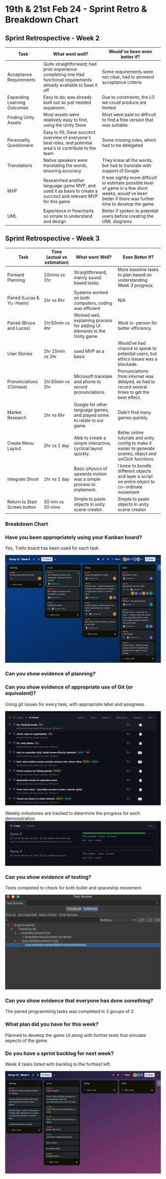 # 19th & 21st Feb 24 - Sprint Retro & Breakdown Chart

## Sprint Retrospective - Week 2

| Task                        | What went well?                                                                                                         | Would've been even better if?                                                                                                                              |
| --------------------------- | ----------------------------------------------------------------------------------------------------------------------- | ---------------------------------------------------------------------------------------------------------------------------------------------------------- |
| Acceptance Requirements     | Quite straightforward; had prior experience completing one Had functional requirements already available to base it off | Some requirements were not clear, had to ammend acceptance criteria                                                                                        |
| Expanding Learning Outcomes | Easy to do; was already built out so just needed expansion.                                                             | Due to constraints, the LO we could produce are limited                                                                                                    |
| Finding Unity Assets        | Most assets were relatively easy to find, using the Unity Store                                                         | Most were paid so difficult to find a free version that was suitable                                                                                       |
| Personality Questionaire    | Easy to fill; Gave succinct overview of everyone's best roles, and potential area's to contribute to the team           | Some missing roles, which had to be delegated                                                                                                              |
| Translations                | Native speakers were translating the words, ensuring accuracy                                                           | They knew all the words, but had to translate with support of Google                                                                                       |
| MVP                         | Researched another language game MVP, and used it as basis to create a succinct and relevant MVP for this game          | It was sightly more difficult to estimate possible level of game in a few short weeks, would've been better if there was further time to develop the game. |
| UML                         | Experience in flowcharts so simple to understand and design                                                             | Better if spoken to potential users before creating the UML diagrams                                                                                       |

## Sprint Retrospective - Week 3

| Task                          | Time (actual vs estimation) | What went Well?                                                          | Even Better If?                                                                                              |
| ----------------------------- | --------------------------- | ------------------------------------------------------------------------ | ------------------------------------------------------------------------------------------------------------ |
| Forward Planning              | 10mins vs 1hr               | Straightforward, mainly sound based tasks.                               | More baseline tasks to plan based on understanding Week 3 progress.                                          |
| Paired (Lucas & Yu-Hsein)     | 1hr vs 6hr                  | Systems worked on both computers, coding was efficient                   | N/A                                                                                                          |
| Paired (Bruce and Lucas)      | 1hr30min vs 4hr             | Worked well, explaining process for adding UI elements to the Unity game | Work in-person for better efficiency.                                                                        |
| User Stories                  | 1hr 15min vs 2hr            | used MVP as a basis                                                      | Would’ve had chance to speak to potential users, but ethics issues was a blockade.                           |
| Prononciations (Chinese)      | 1hr30min vs 2hr             | Microsoft translate and phone to record pronunciations.                  | Pronunciations from internet was delayed, so had to record several times to get the best effect.             |
| Market Research               | 1hr vs 6hr                  | Google for other language games, and played some to relate to our game   | Didn’t find many games quickly.                                                                              |
| Create Menu Layout            | 2hr vs 1 day                | Able to create a simple interactive, cyclical layout quickly.            | Better online tutorials and unity config to make it easier to generate scenes, object and onClick functions. |
| Integrate Shoot               | 1hr vs 1 day                | Basic physics of upwards motion was a simple process to implement.       | I knew to bundle different objects and layer a script on entire object to co-ordinate movement               |
| Return to Start Screen button | 30 min vs 30 mins           | Simple to paste objects in unity scene creator.                          | Simple to paste objects in unity scene creator                                                               |

### <b>Breakdown Chart</b> <br>

### <b>Have you been appropriately using your Kanban board?</b> <br>

Yes, Trello board has been used for each task.

![alt text](image-1.png)

### <b>Can you show evidence of planning?</b> <br>

### <b>Can you show evidence of appropriate use of Git (or equivalent)?</b> <br>

Using git issues for every task, with appropriate label and assignees.

![alt text](image-3.png)

Weekly milestones are tracked to determine the progress for each demonstration.
![alt text](image-4.png)

### <b>Can you show evidence of testing?</b> <br>

Tests completed to check for both bullet and spaceship movement.

![alt text](image-5.png)

### <b>Can you show evidence that everyone has done something?</b> <br>

The paired programming tasks was completed in 3 groups of 2.

### <b>What plan did you have for this week?</b> <br>

Planned to develop the game UI along with further tests that simulate aspects of the game.

### <b>Do you have a sprint backlog for next week?</b> <br>

Week 4 tasks listed with backlog to the furthest left.

![alt text](image-2.png)
